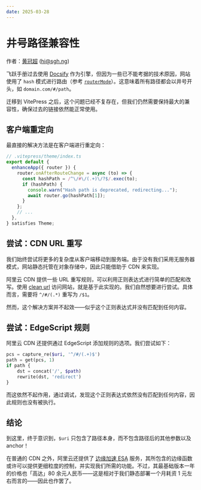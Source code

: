 ```yaml
---
date: 2025-03-28
---
```


# 井号路径兼容性

作者：[黄冠超](https://sgh.ng) (<hi@sgh.ng>)

飞跃手册过去使用 [Docsify](https://docsify.js.org/#/) 作为引擎，但因为一些已不能考据的技术原因，网站使用了 `hash` 模式进行路由（参考 [`routerMode`](https://docsify.js.org/#/configuration?id=routermode)）。这意味着所有路径都会以井号开头，如 `domain.com/#/path`。

迁移到 VitePress 之后，这个问题已经不复存在，但我们仍然需要保持最大的兼容性，确保过去的链接依然能正常使用。

## 客户端重定向

最直接的解决方法是在客户端进行重定向：

```ts
// .vitepress/theme/index.ts
export default {
  enhanceApp({ router }) {
    router.onAfterRouteChange = async (to) => {
      const hashPath = /^\/#\/(.+)\/?$/.exec(to);
      if (hashPath) {
        console.warn("Hash path is deprecated, redirecting...");
        await router.go(hashPath[1]);
      }
    };
    // ...
  },
} satisfies Theme;
```

## 尝试：CDN URL 重写

我们始终尝试将更多的复杂度从客户端移动到服务端。由于没有我们采用无服务器模式，网站静态托管在对象存储中，因此只能借助于 CDN 来实现。

阿里云 CDN 提供一些 URL 重写规则，可以利用正则表达式进行简单的匹配和改写。使用 [clean url](clean-url) 访问网站，就是基于此实现的。我们自然想要进行尝试。具体而言，需要将 `^/#/(.*)` 重写为 `/$1`。

然而，这个解决方案并不起效——似乎这个正则表达式并没有匹配到任何内容。

## 尝试：EdgeScript 规则

阿里云 CDN 还提供通过 EdgeScript 添加规则的选项。我们尝试如下：

```php
pcs = capture_re($uri, '^/#/(.+)$')
path = get(pcs, 1)
if path {
    dst = concat('/', $path)
    rewrite(dst, 'redirect')
}
```

而这依然不起作用，通过调试，发现这个正则表达式依然没有匹配到任何内容，因此规则也没有被执行。

## 结论

到这里，终于意识到，`$uri` 只包含了路径本身，而不包含路径后的其他参数以及 anchor！

在普通的 CDN 之外，阿里云还提供了 [边缘加速 ESA](https://cn.aliyun.com/product/esa) 服务，其所包含的边缘函数或许可以提供更细粒度的控制，并实现我们所需的功能。不过，其最基础版本一年的价格也「高达」80 余元人民币——这是相对于我们静态部署一个月耗资 1 元左右而言的——因此也作罢了。
